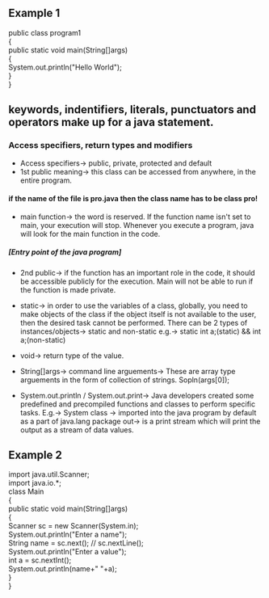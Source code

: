 ## Example 1
public class program1 </br>
{		      </br>
	public static void main(String[]args)  </br>
	{					</br>
		System.out.println("Hello World");	</br>
	}					</br>
}			</br>


## keywords, indentifiers, literals, punctuators and operators make up for a java statement.

### Access specifiers, return types and modifiers

 - Access specifiers-> public, private, protected and default
 - 1st public meaning->
this class can be accessed from anywhere, in the entire program.

#### if the name of the file is pro.java then the class name has to be class pro!

 - main function-> the word is reserved. If the function name isn't set to main, your execution will stop. Whenever you execute a program, java will look for the main function in the code.
##### [Entry point of the java program]

 - 2nd public-> if the function has an important role in the code, it should be accessible publicly for the execution.
Main will not be able to run if the function is made private.

 - static-> in order to use the variables of a class, globally, you need to make objects of the class
if the object itself is not available to the user, then the desired task cannot be performed.
There can be 2 types of instances/objects-> static and non-static
e.g.-> static int a;(static)   &&   int a;(non-static)

 - void-> return type of the value.

 - String[]args-> command line arguements-> These are array type arguements in the form of collection of strings.
Sopln(args[0]);

 - System.out.println / System.out.print-> Java developers created some predefined and precompiled functions and classes to perform specific tasks.
E.g.-> System class -> imported into the java program by default as a part of java.lang package
out-> is a print stream which will print the output as a stream of data values.

## Example 2

import java.util.Scanner;	</br>
import java.io.*;	</br>
class Main	</br>
{	</br>
    public static void main(String[]args) </br>
    { </br>
        Scanner sc = new Scanner(System.in); </br>
        System.out.println("Enter a name"); </br>
        String name = sc.next(); // sc.nextLine();          </br>
        System.out.println("Enter a value"); </br>
        int a = sc.nextInt(); </br>
        System.out.println(name+" "+a); </br>
    } </br>
} </br>
